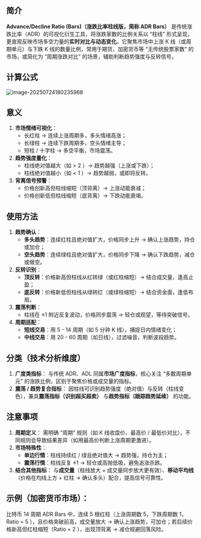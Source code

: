 ## 简介

**Advance/Decline Ratio (Bars)（涨跌比率柱线版，简称 ADR Bars）** 是传统涨跌比率（ADR）的可视化衍生工具，将涨跌家数的比例关系以 “柱线” 形式呈现，更直观反映市场多空力量的**实时对比与动态变化**。它聚焦市场中上涨 K 线（或周期单元）与下跌 K 线的数量比例，常用于期货、加密货币等 “无传统股票家数” 的市场，或简化为 “周期涨跌对比” 的场景，辅助判断趋势强度与反转信号。

## 计算公式

![image-20250724180235968](D:\pythonproject\code\trade_test\summary\知识\AdvanceDecline_Ratio_(Bars)\photo\image-20250724180235968.png)

## 意义

1. **市场情绪可视化**：
   - 长红柱 → 连续上涨周期多，多头情绪高涨；
   - 长绿柱 → 连续下跌周期多，空头情绪主导；
   - 短柱 / 十字柱 → 多空平衡，市场震荡。
2. **趋势强度量化**：
   - 柱线绝对值越大（如 > 2 ）→ 趋势越强（上涨或下跌）；
   - 柱线绝对值越小（如 < 1 ）→ 趋势越弱，或即将反转。
3. **背离信号预警**：
   - 价格创新高但柱线缩短（顶背离）→ 上涨动能衰减；
   - 价格创新低但柱线缩短（底背离）→ 下跌动能衰竭。

## 使用方法

1. **趋势确认**：
   - **多头趋势**：连续红柱且绝对值扩大，价格同步上升 → 确认上涨趋势，持仓或加仓；
   - **空头趋势**：连续绿柱且绝对值扩大，价格同步下降 → 确认下跌趋势，减仓或做空。
2. **反转识别**：
   - **顶反转**：价格新高但柱线从红转绿（或红柱缩短）→ 结合成交量，逢高止盈；
   - **底反转**：价格新低但柱线从绿转红（或绿柱缩短）→ 结合资金面，逢低布局。
3. **震荡判断**：
   - 柱线在 ±1 附近反复波动，价格同步震荡 → 轻仓或观望，等待突破信号。
4. **周期适配**：
   - **短线交易**：用 5 - 14 周期（如 5 分钟 K 线），捕捉日内情绪变化；
   - **中线交易**：用 20 - 60 周期（如日线），过滤噪音，判断波段趋势。

## 分类（技术分析维度）

1. **广度类指标**：
   与传统 ADR、ADL 同属**市场广度指标**，核心关注 “多数周期单元” 的涨跌比例，区别于聚焦价格或成交量的指标。
2. **震荡 / 趋势复合指标**：
   因柱线可识别趋势强度（绝对值）与反转（柱线变色），兼具**震荡指标（识别超买超卖）** 与**趋势指标（跟踪趋势延续）** 的功能。

## 注意事项

1. **周期定义**：
   需明确 “周期” 规则（如 K 线收盘价、最高价 / 最低价对比），不同规则会导致结果差异（如用最高价判断上涨周期更激进）。
2. **市场特殊性**：
   - **单边行情**：柱线持续红 / 绿且绝对值大 → 趋势强，持仓为主；
   - **震荡行情**：柱线反复 ±1 → 轻仓或高抛低吸，避免追涨杀跌。
3. **结合其他指标**：
   与**成交量**（柱线放大 + 成交量同步放大更有效）、**移动平均线**（价格在均线上方 + 红柱 → 确认多头）配合，提高信号可靠性。

## **示例**（加密货币市场）：

比特币 14 周期 ADR Bars 中，连续 5 根红柱（上涨周期数 5，下跌周期数 1，Ratio = 5 ），且价格突破前高，成交量放大 → 确认上涨趋势，可加仓；若后续价格新高但红柱缩短（Ratio = 2 ），出现顶背离 → 减仓规避回落风险。
